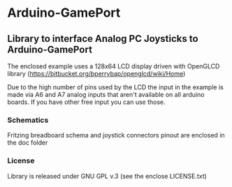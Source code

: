 # Arduino-GamePort

## Library to interface Analog PC Joysticks to Arduino-GamePort

The enclosed example uses a 128x64 LCD display driven with OpenGLCD library 
(https://bitbucket.org/bperrybap/openglcd/wiki/Home)

Due to the high number of pins used by the LCD the input in the example is made via A6 and A7 analog inputs
that aren't available on all arduino boards. If you have other free input you can use those.

### Schematics

Fritzing breadboard schema and joystick connectors pinout are enclosed in the doc folder

### License

Library is released under GNU GPL v.3 (see the enclose LICENSE.txt)